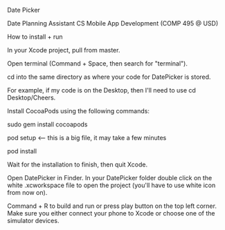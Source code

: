 Date Picker

Date Planning Assistant CS Mobile App Development (COMP 495 @ USD)

How to install + run

In your Xcode project, pull from master.

Open terminal (Command + Space, then search for "terminal").

cd into the same directory as where your code for DatePicker is stored.

For example, if my code is on the Desktop, then I'll need to use cd Desktop/Cheers.

Install CocoaPods using the following commands:

sudo gem install cocoapods

pod setup <-- this is a big file, it may take a few minutes

pod install

Wait for the installation to finish, then quit Xcode.

Open DatePicker in Finder. In your DatePicker folder double click on the white .xcworkspace file to open the project (you'll have to use white icon from now on).

Command + R to build and run or press play button on the top left corner. Make sure you either connect your phone to Xcode or choose one of the simulator devices.
